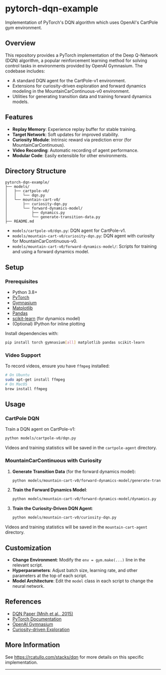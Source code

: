 # pytorch-dqn-example

Implementation of PyTorch's DQN algorithm which uses OpenAI's CartPole gym environment.

## Overview

This repository provides a PyTorch implementation of the Deep Q-Network (DQN) algorithm, a popular reinforcement learning method for solving control tasks in environments provided by OpenAI Gymnasium. The codebase includes:

- A standard DQN agent for the CartPole-v1 environment.
- Extensions for curiosity-driven exploration and forward dynamics modeling in the MountainCarContinuous-v0 environment.
- Utilities for generating transition data and training forward dynamics models.

## Features

- **Replay Memory**: Experience replay buffer for stable training.
- **Target Network**: Soft updates for improved stability.
- **Curiosity Module**: Intrinsic reward via prediction error (for MountainCarContinuous).
- **Video Recording**: Automatic recording of agent performance.
- **Modular Code**: Easily extensible for other environments.

## Directory Structure

```
pytorch-dqn-example/
├── models/
│   ├── cartpole-v0/
│   │   └── dqn.py
│   └── mountain-cart-v0/
│       ├── curiosity-dqn.py
│       └── forward-dynamics-model/
│           ├── dynamics.py
│           └── generate-transition-data.py
├── README.md
```

- `models/cartpole-v0/dqn.py`: DQN agent for CartPole-v1.
- `models/mountain-cart-v0/curiosity-dqn.py`: DQN agent with curiosity for MountainCarContinuous-v0.
- `models/mountain-cart-v0/forward-dynamics-model/`: Scripts for training and using a forward dynamics model.

## Setup

### Prerequisites

- Python 3.8+
- [PyTorch](https://pytorch.org/)
- [Gymnasium](https://gymnasium.farama.org/)
- [Matplotlib](https://matplotlib.org/)
- [Pandas](https://pandas.pydata.org/)
- [scikit-learn](https://scikit-learn.org/) (for dynamics model)
- (Optional) IPython for inline plotting

Install dependencies with:

```bash
pip install torch gymnasium[all] matplotlib pandas scikit-learn
```

### Video Support

To record videos, ensure you have `ffmpeg` installed:

```bash
# On Ubuntu
sudo apt-get install ffmpeg
# On MacOS
brew install ffmpeg
```

## Usage

### CartPole DQN

Train a DQN agent on CartPole-v1:

```bash
python models/cartpole-v0/dqn.py
```

Videos and training statistics will be saved in the `cartpole-agent` directory.

### MountainCarContinuous with Curiosity

1. **Generate Transition Data** (for the forward dynamics model):

    ```bash
    python models/mountain-cart-v0/forward-dynamics-model/generate-transition-data.py
    ```

2. **Train the Forward Dynamics Model**:

    ```bash
    python models/mountain-cart-v0/forward-dynamics-model/dynamics.py
    ```

3. **Train the Curiosity-Driven DQN Agent**:

    ```bash
    python models/mountain-cart-v0/curiosity-dqn.py
    ```

Videos and training statistics will be saved in the `mountain-cart-agent` directory.

## Customization

- **Change Environment**: Modify the `env = gym.make(...)` line in the relevant script.
- **Hyperparameters**: Adjust batch size, learning rate, and other parameters at the top of each script.
- **Model Architecture**: Edit the `model` class in each script to change the neural network.

## References

- [DQN Paper (Mnih et al., 2015)](https://www.nature.com/articles/nature14236)
- [PyTorch Documentation](https://pytorch.org/docs/stable/index.html)
- [OpenAI Gymnasium](https://gymnasium.farama.org/)
- [Curiosity-driven Exploration](https://pathak22.github.io/noreward-rl/)

## More Information

See https://rcatullo.com/stacks/dqn for more details on this specific implementation.

---